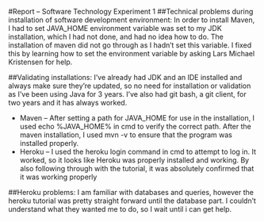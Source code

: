 #Report – Software Technology Experiment 1
##Technical problems during installation of software development environment:
In order to install Maven, I had to set JAVA_HOME environment variable was set to my JDK installation, 
which I had not done, and had no idea how to do. 
The installation of maven did not go through as I hadn’t set this variable. 
I fixed this by learning how to set the environment variable by asking Lars Michael Kristensen for help.

##Validating installations:
I’ve already had JDK and an IDE installed and always make sure they’re updated, 
so no need for installation or validation as I’ve been using Java for 3 years. 
I’ve also had git bash, a git client, for two years and it has always worked.
* Maven – After setting a path for JAVA_HOME for use in the installation, 
  I used echo %JAVA_HOME% in cmd to verify the correct path. After the maven installation, 
  I used mvn -v to ensure that the program was installed properly.
* Heroku – I used the heroku login command in cmd to attempt to log in. 
  It worked, so it looks like Heroku was properly installed and working. 
  By also following through with the tutorial, it was absolutely confirmed that it was working properly

##Heroku problems:
I am familiar with databases and queries, 
however the heroku tutorial was pretty straight forward until the database part.
I couldn’t understand what they wanted me to do, so I wait until i can get help.